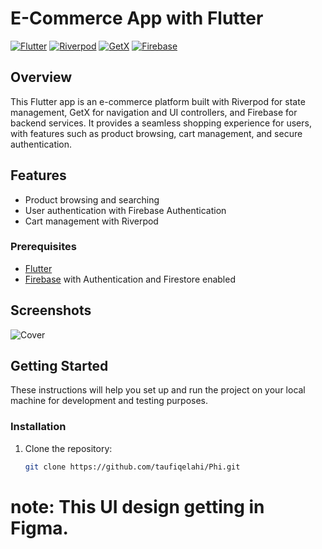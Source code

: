 # E-Commerce App with Flutter


[![Flutter](https://img.shields.io/badge/Flutter-2.8.0-blue.svg)](https://flutter.dev/)
[![Riverpod](https://img.shields.io/badge/Riverpod-1.0.3-green.svg)](https://pub.dev/packages/riverpod)
[![GetX](https://img.shields.io/badge/GetX-4.6.1-blueviolet.svg)](https://pub.dev/packages/get)
[![Firebase](https://img.shields.io/badge/Firebase-9.0.0-orange.svg)](https://pub.dev/packages/firebase)

## Overview

This Flutter app is an e-commerce platform built with Riverpod for state management, GetX for navigation and UI controllers, and Firebase for backend services. It provides a seamless shopping experience for users, with features such as product browsing, cart management, and secure authentication.

## Features

- Product browsing and searching
- User authentication with Firebase Authentication
- Cart management with Riverpod


### Prerequisites

- [Flutter](https://flutter.dev/docs/get-started/install)
- [Firebase](https://console.firebase.google.com/) with Authentication and Firestore enabled



## Screenshots

![Cover](https://github.com/taufiqelahi/Phi/assets/91239229/f70f623d-d3b6-466d-a990-a9d178c7d438)


## Getting Started

These instructions will help you set up and run the project on your local machine for development and testing purposes.

### Installation

1. Clone the repository:

   ```bash
   git clone https://github.com/taufiqelahi/Phi.git


# note: This UI design getting in Figma. 
   

